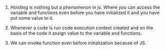1. Hoisting is nothing but a phenomenon in js. Where you can access the variable and functions even before you have initialized it and you have put some value to it.

2. Whenever a code is run code execution context created and on the basis of the code it assign value to the variable and functions.

3. We can invoke function even before initialization because of JS.